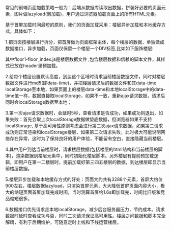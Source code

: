 常见的前端页面加载策略一般为：后端从数据库读取出数据，拼装好必要的页面元素，图片做lazyload(懒加载)，用户通过浏览器加载页面上的所有HTML元素。

基于首屏加载时间最短的原则，我们的页面加载采用：楼层异步加载和本地缓存方式，具体如下：

1.把页面按楼层进行拆分，把首屏做为页面框架主体，每个楼层的数据，单独做成数据接口，异步加载，页面仅保留一个楼层一个DIV标签,比如如下服饰楼层:


其中floor1-floor_index.js是楼层数据文件 ,包含楼层数据和信赖的脚本文件，其样式已放在header里预加载。

2.给每个楼层设置默认高度，到达这个区域时请求当前楼层数据文件，同时对楼层数据文件进行md5(即data-time)，并把楼层请求后的数据文件和其data-time localStorage至本地，如果页面上的楼层data-time和本地localStorage中的data-time值一样，数据直接取localStorage，如果不一致，重新ajax请求数据，请求后同时会localStorage数据至本地；

3.第一次ajax请求数据时，会延时5秒，查看请求是否成功，如果成功则退出，如果失败：首先会取上次localStorage数据做垫底数据，但浏览器如果不支持localStorage, 基于高可用性原则考虑会进行第二次ajax请求数据，如果第二请求成功则正常渲染和localStorage楼层，如果第二次请求失败，此时极大可能说明网络存在异常，这时为了保持良好的用户体验，不能留有空白，直接隐藏当前楼层。

4.其中用户到达当前楼层时，请求楼层数据(包括楼层的html结构和当前楼层的脚本)，渲染数据到楼层元素中，同时初始化楼层脚本。另外楼层有提前预加载逻辑，即用户在第一二楼层时，提前加载好第三四五楼层的数据，到达楼层即显示当前楼层数据。

5.楼层异步加载和本地缓存方式的好处：页面大约共有3288个元素，首屏大约仅900左右，楼层数据lazyload，只渲染首屏元素，大大降低首屏页面内容大小，极大的缩短页面首屏加载完成时间，当时测算首屏约1.6s即加载完，时间比旧版和竞品缩短很多。

6.数据接口优先请求走本地localStorage，减少后台服务器压力，节约成本。请求数据时延时查看成功与否，同时二次请求保证高可用性。楼层之间数据和脚本完全解耦，有利于后期维护，可随意定时上线和下线运营楼层。

